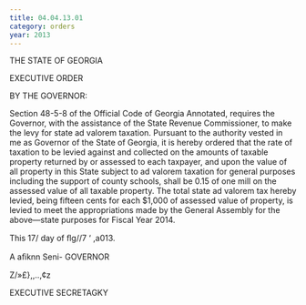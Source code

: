```yaml
---
title: 04.04.13.01
category: orders
year: 2013
---
```

 

THE STATE OF GEORGIA

EXECUTIVE ORDER

BY THE GOVERNOR:

Section 48-5-8 of the Official Code of Georgia Annotated, requires the
Governor, with the assistance of the State Revenue Commissioner, to
make the levy for state ad valorem taxation. Pursuant to the authority
vested in me as Governor of the State of Georgia, it is hereby ordered that
the rate of taxation to be levied against and collected on the amounts of
taxable property returned by or assessed to each taxpayer, and upon the
value of all property in this State subject to ad valorem taxation for general
purposes including the support of county schools, shall be 0.15 of one mill
on the assessed value of all taxable property. The total state ad valorem
tax hereby levied, being fifteen cents for each $1,000 of assessed value of
property, is levied to meet the appropriations made by the General
Assembly for the above—state purposes for Fiscal Year 2014.

This 17/ day of ﬂg//7 ‘ ,a013.

A aﬁknn Seni-
GOVERNOR

Z/»£},,..,¢z

EXECUTIVE SECRETAGKY


